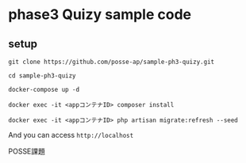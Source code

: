 # phase3 Quizy sample code

## setup

`git clone https://github.com/posse-ap/sample-ph3-quizy.git`

`cd sample-ph3-quizy`

`docker-compose up -d`

`docker exec -it <appコンテナID> composer install`

`docker exec -it <appコンテナID> php artisan migrate:refresh --seed`

And you can access `http://localhost`

POSSE課題
